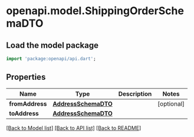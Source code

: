 # openapi.model.ShippingOrderSchemaDTO

## Load the model package
```dart
import 'package:openapi/api.dart';
```

## Properties
Name | Type | Description | Notes
------------ | ------------- | ------------- | -------------
**fromAddress** | [**AddressSchemaDTO**](AddressSchemaDTO.md) |  | [optional] 
**toAddress** | [**AddressSchemaDTO**](AddressSchemaDTO.md) |  | 

[[Back to Model list]](../README.md#documentation-for-models) [[Back to API list]](../README.md#documentation-for-api-endpoints) [[Back to README]](../README.md)


